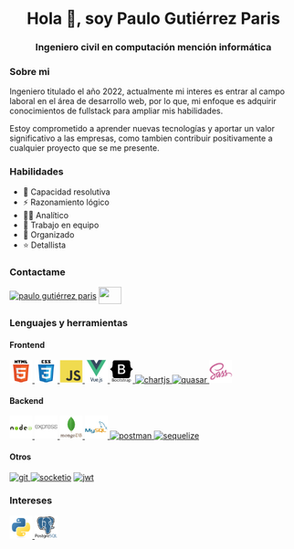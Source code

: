 <h1 align="center">Hola 👋, soy Paulo Gutiérrez Paris</h1>
<h3 align="center">Ingeniero civil en computación mención informática</h3>

<div>
<h3 align="left"><strong>Sobre mi</strong></h3>
<p>
    Ingeniero titulado el año 2022, 
    actualmente mi interes es entrar al campo laboral en el área de desarrollo web,
    por lo que, mi enfoque es adquirir conocimientos de fullstack para ampliar mis habilidades.
</p>
<p>
    Estoy comprometido a aprender nuevas tecnologías y aportar un valor significativo a las empresas, como tambien contribuir positivamente a cualquier proyecto que se me presente.
</p>
</div>


<div>
    <h3 align="left"><strong>Habilidades</strong></h3>
    <ul>
        <li>🌱 Capacidad resolutiva</li>
        <li>⚡ Razonamiento lógico</li>
        <li>👨‍💻 Analítico</li>
        <li>🤝 Trabajo en equipo</li>
        <li>📝 Organizado</li>
        <li>⭐ Detallista</li>
    </ul>
</div>


<div>
    <h3 align="left"><strong>Contactame</strong></h3>
    <p align="left">
    <a href="https://linkedin.com/in/paulo gutiérrez paris" target="blank"><img align="center" src="https://raw.githubusercontent.com/rahuldkjain/github-profile-readme-generator/master/src/images/icons/Social/linked-in-alt.svg" alt="paulo gutiérrez paris" height="30" width="40" /></a>
    <a href="mailto:pparis.paulo@gmail.com" target="blank"> <img align="center" src="https://upload.wikimedia.org/wikipedia/commons/thumb/7/7e/Gmail_icon_%282020%29.svg/768px-Gmail_icon_%282020%29.svg.png?20221017173631" height="30" width="40" /> </a>
    </p>
</div>

<div>
    <h3 align="left"><strong>Lenguajes y herramientas</strong></h3>
    <div>
        <h4>Frontend</h4>    
        <p align="left"> 
        <a href="https://www.w3.org/html/" target="_blank" rel="noreferrer"> <img src="https://raw.githubusercontent.com/devicons/devicon/master/icons/html5/html5-original-wordmark.svg" alt="html5" width="40" height="40"/> </a> 
        <a href="https://www.w3schools.com/css/" target="_blank" rel="noreferrer"> <img src="https://raw.githubusercontent.com/devicons/devicon/master/icons/css3/css3-original-wordmark.svg" alt="css3" width="40" height="40"/> </a> 
        <a href="https://developer.mozilla.org/en-US/docs/Web/JavaScript" target="_blank" rel="noreferrer"> <img src="https://raw.githubusercontent.com/devicons/devicon/master/icons/javascript/javascript-original.svg" alt="javascript" width="40" height="40"/> </a>
        <a href="https://vuejs.org/" target="_blank" rel="noreferrer"> <img src="https://raw.githubusercontent.com/devicons/devicon/master/icons/vuejs/vuejs-original-wordmark.svg" alt="vuejs" width="40" height="40"/> </a>  
        <a href="https://getbootstrap.com" target="_blank" rel="noreferrer"> <img src="https://raw.githubusercontent.com/devicons/devicon/master/icons/bootstrap/bootstrap-plain-wordmark.svg" alt="bootstrap" width="40" height="40"/> </a> 
        <a href="https://www.chartjs.org" target="_blank" rel="noreferrer"> <img src="https://www.chartjs.org/media/logo-title.svg" alt="chartjs" width="40" height="40"/> </a> 
        <a href="https://quasar.dev/" target="_blank" rel="noreferrer"> <img src="https://cdn.quasar.dev/logo/svg/quasar-logo.svg" alt="quasar" width="40" height="40"/> </a> 
        <a href="https://sass-lang.com" target="_blank" rel="noreferrer"> <img src="https://raw.githubusercontent.com/devicons/devicon/master/icons/sass/sass-original.svg" alt="sass" width="40" height="40"/> </a> 
        </p>
    </div>
    <div>
        <h4>Backend</h4>    
        <p align="left"> 
        <a href="https://nodejs.org" target="_blank" rel="noreferrer"> <img src="https://raw.githubusercontent.com/devicons/devicon/master/icons/nodejs/nodejs-original-wordmark.svg" alt="nodejs" width="40" height="40"/> </a> 
        <a href="https://expressjs.com" target="_blank" rel="noreferrer"> <img src="https://raw.githubusercontent.com/devicons/devicon/master/icons/express/express-original-wordmark.svg" alt="express" width="40" height="40"/> </a> 
        <a href="https://www.mongodb.com/" target="_blank" rel="noreferrer"> <img src="https://raw.githubusercontent.com/devicons/devicon/master/icons/mongodb/mongodb-original-wordmark.svg" alt="mongodb" width="40" height="40"/> </a> 
        <a href="https://www.mysql.com/" target="_blank" rel="noreferrer"> <img src="https://raw.githubusercontent.com/devicons/devicon/master/icons/mysql/mysql-original-wordmark.svg" alt="mysql" width="40" height="40"/> </a> 
        <a href="https://postman.com" target="_blank" rel="noreferrer"> <img src="https://www.vectorlogo.zone/logos/getpostman/getpostman-icon.svg" alt="postman" width="40" height="40"/> </a> 
        <a href="https://sequelize.org/" target="_blank" rel="noreferrer"> <img src="https://sequelize.org/img/logo.svg" alt="sequelize" width="40" height="40" /></a>
        </p>
    </div>
    <div>
        <h4>Otros</h4>    
        <p align="left"> 
        <a href="https://git-scm.com/" target="_blank" rel="noreferrer"> <img src="https://www.vectorlogo.zone/logos/git-scm/git-scm-icon.svg" alt="git" width="40" height="40"/> </a> 
        <a href="https://socket.io/" target="_blank" rel="noreferrer"> <img src="https://socket.io/images/logo.svg" alt="socketio" width="40" height="40" /></a>
        <a href="https://jwt.io/" target="_blank" rel="noreferrer"> <img src="https://jwt.io/img/pic_logo.svg" alt="jwt" width="40" height="40" /></a>
        </p>
    </div>
    <h3 align="left"><strong>Intereses</strong></h3>
     <a href="https://www.python.org" target="_blank" rel="noreferrer"> <img src="https://raw.githubusercontent.com/devicons/devicon/master/icons/python/python-original.svg" alt="python" width="40" height="40"/> </a>
     <a href="https://www.postgresql.org" target="_blank" rel="noreferrer"> <img src="https://raw.githubusercontent.com/devicons/devicon/master/icons/postgresql/postgresql-original-wordmark.svg" alt="postgresql" width="40" height="40"/> </a>
    
</div>
